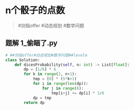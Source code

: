 
# n个骰子的点数

>  #剑指offer  #动态规划  #数学问题

## 题解 1_偷瞄了.py

```.py
# ##剑指offer#动态规划#数学问题##levelm
class Solution:
    def dicesProbability(self, n: int) -> List[float]:
        dp = [1/6] * 6
        for k in range(2, n+1):
            tmp = [0] * (5*k+1)
            for i in range(len(dp)):
                for j in range(6):
                    tmp[i+j] += dp[i] * 1/6
            dp = tmp
        return dp

```


